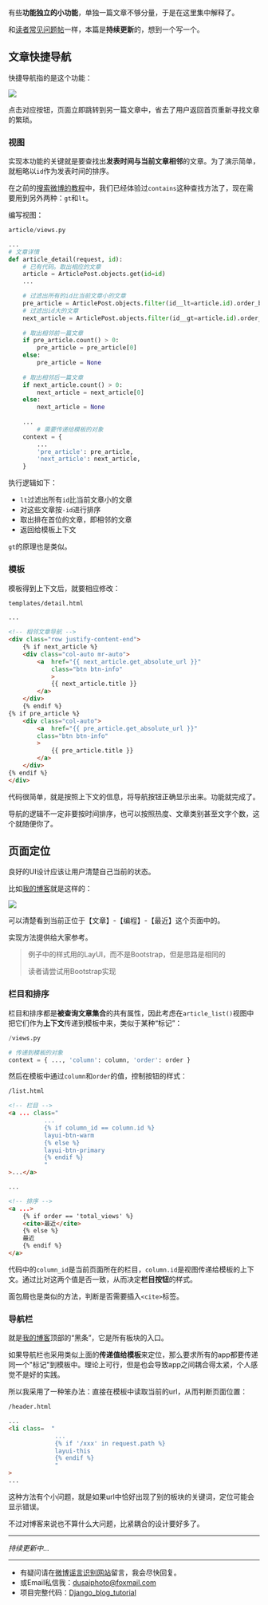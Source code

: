 有些**功能独立的小功能**，单独一篇文章不够分量，于是在这里集中解释了。

和[读者常见问题帖](https://www.dusaiphoto.com/article/detail/43/)一样，本篇是**持续更新**的，想到一个写一个。

## 文章快捷导航

快捷导航指的是这个功能：

![](https://www.dusaiphoto.com/media/image/image_source/20190117/%E5%B1%8F%E5%B9%95%E6%88%AA%E5%9B%BE145.jpg)

点击对应按钮，页面立即跳转到另一篇文章中，省去了用户返回首页重新寻找文章的繁琐。

### 视图

实现本功能的关键就是要查找出**发表时间与当前文章相邻**的文章。为了演示简单，就粗略以`id`作为发表时间的排序。

在之前的[搜索微博的教程](https://www.dusaiphoto.com/article/detail/47/)中，我们已经体验过`contains`这种查找方法了，现在需要用到另外两种：`gt`和`lt`。

编写视图：

```python
article/views.py

...
# 文章详情
def article_detail(request, id):
    # 已有代码。取出相应的文章
    article = ArticlePost.objects.get(id=id)
    ...

    # 过滤出所有的id比当前文章小的文章
    pre_article = ArticlePost.objects.filter(id__lt=article.id).order_by('-id')
    # 过滤出id大的文章
    next_article = ArticlePost.objects.filter(id__gt=article.id).order_by('id')
    
    # 取出相邻前一篇文章
    if pre_article.count() > 0:
        pre_article = pre_article[0]
    else:
        pre_article = None
        
    # 取出相邻后一篇文章
    if next_article.count() > 0:
        next_article = next_article[0]
    else:
        next_article = None
        
    ...
        # 需要传递给模板的对象
    context = { 
        ...
        'pre_article': pre_article,
        'next_article': next_article,
    }
```

执行逻辑如下：

- `lt`过滤出所有`id`比当前文章小的文章
- 对这些文章按`-id`进行排序
- 取出排在首位的文章，即相邻的文章
- 返回给模板上下文

`gt`的原理也是类似。

### 模板

模板得到上下文后，就要相应修改：

```html
templates/detail.html

...

<!-- 相邻文章导航 -->
<div class="row justify-content-end">
    {% if next_article %}
    <div class="col-auto mr-auto">
        <a  href="{{ next_article.get_absolute_url }}" 
            class="btn btn-info"
            >
            {{ next_article.title }}
        </a>
    </div>
    {% endif %}
{% if pre_article %}
    <div class="col-auto">
        <a  href="{{ pre_article.get_absolute_url }}" 
        class="btn btn-info" 
        >
            {{ pre_article.title }}
        </a>
    </div>
{% endif %}
</div>
```

代码很简单，就是按照上下文的信息，将导航按钮正确显示出来。功能就完成了。

导航的逻辑不一定非要按时间排序，也可以按照热度、文章类别甚至文字个数，这个就随便你了。

## 页面定位

良好的UI设计应该让用户清楚自己当前的状态。

比如[我的博客](https://www.dusaiphoto.com/)就是这样的：

![](https://www.dusaiphoto.com/media/image/image_source/20190105/%E5%B1%8F%E5%B9%95%E6%88%AA%E5%9B%BE139.jpg)

可以清楚看到当前正位于【文章】-【编程】-【最近】这个页面中的。

实现方法提供给大家参考。

> 例子中的样式用的LayUI，而不是Bootstrap，但是思路是相同的
>
> 读者请尝试用Bootstrap实现

### 栏目和排序

栏目和排序都是**被查询文章集合**的共有属性，因此考虑在`article_list()`视图中把它们作为**上下文**传递到模板中来，类似于某种“标记”：

```python
/views.py

# 传递到模板的对象
context = { ..., 'column': column, 'order': order }
```

然后在模板中通过`column`和`order`的值，控制按钮的样式：

```html
/list.html

<!-- 栏目 -->
<a ... class="
          ...
          {% if column_id == column.id %}
          layui-btn-warm
          {% else %}
          layui-btn-primary
          {% endif %}
          "
>...</a>

...

<!-- 排序 -->
<a ...>
    {% if order == 'total_views' %}
    <cite>最近</cite>
    {% else %}
    最近
    {% endif %}
</a>
```

代码中的`column_id`是当前页面所在的栏目，`column.id`是视图传递给模板的上下文。通过比对这两个值是否一致，从而决定**栏目按钮**的样式。

面包屑也是类似的方法，判断是否需要插入`<cite>`标签。

### 导航栏

就是[我的博客](https://www.dusaiphoto.com/)顶部的“黑条”，它是所有板块的入口。

如果导航栏也采用类似上面的**传递值给模板**来定位，那么要求所有的app都要传递同一个"标记"到模板中。理论上可行，但是也会导致app之间耦合得太紧，个人感觉不是好的实践。

所以我采用了一种笨办法：直接在模板中读取当前的url，从而判断页面位置：

```html
/header.html

...
<li class=  "
             ...
             {% if '/xxx' in request.path %}
             layui-this
             {% endif %}
             "
>
...
```

这种方法有个小问题，就是如果url中恰好出现了别的板块的关键词，定位可能会显示错误。

不过对博客来说也不算什么大问题，比紧耦合的设计要好多了。

---

*持续更新中...*

---

- 有疑问请在[微博谣言识别网站](http://www.dusaiphoto.com)留言，我会尽快回复。
- 或Email私信我：dusaiphoto@foxmail.com
- 项目完整代码：[Django_blog_tutorial](https://github.com/stacklens/django_blog_tutorial)
